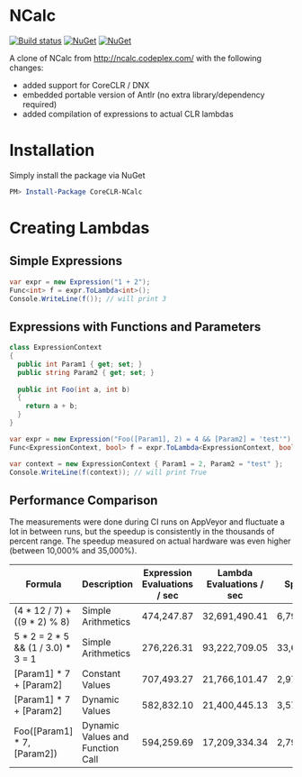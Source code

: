 # NCalc

[![Build status](https://ci.appveyor.com/api/projects/status/ugw4wg1iws3far9m?svg=true)](https://ci.appveyor.com/project/sklose/ncalc2) [![NuGet](https://img.shields.io/nuget/v/CoreCLR-NCalc.svg)](https://www.nuget.org/packages/CoreCLR-NCalc) [![NuGet](https://img.shields.io/nuget/dt/CoreCLR-NCalc.svg)](https://www.nuget.org/packages/CoreCLR-NCalc)

A clone of NCalc from http://ncalc.codeplex.com/ with the following changes:
- added support for CoreCLR / DNX
- embedded portable version of Antlr (no extra library/dependency required)
- added compilation of expressions to actual CLR lambdas

# Installation

Simply install the package via NuGet

```powershell
PM> Install-Package CoreCLR-NCalc
```

# Creating Lambdas

## Simple Expressions

```csharp
var expr = new Expression("1 + 2");
Func<int> f = expr.ToLambda<int>();
Console.WriteLine(f()); // will print 3
```

## Expressions with Functions and Parameters

```csharp
class ExpressionContext
{
  public int Param1 { get; set; }
  public string Param2 { get; set; }
  
  public int Foo(int a, int b)
  {
    return a + b;
  }
}

var expr = new Expression("Foo([Param1], 2) = 4 && [Param2] = 'test'");
Func<ExpressionContext, bool> f = expr.ToLambda<ExpressionContext, bool>();

var context = new ExpressionContext { Param1 = 2, Param2 = "test" };
Console.WriteLine(f(context)); // will print True
```

## Performance Comparison

The measurements were done during CI runs on AppVeyor and fluctuate a lot in between runs, but the speedup is consistently in the thousands of percent range. The speedup measured on actual hardware was even higher (between 10,000% and 35,000%).

| Formula  | Description | Expression Evaluations / sec | Lambda Evaluations / sec | Speedup |
| ------------- | ------------- | ------------- | ------------- | ------------- |
| (4 * 12 / 7) + ((9 * 2) % 8)  | Simple Arithmetics | 474,247.87 | 32,691,490.41 | 6,793.33% |
| 5 * 2 = 2 * 5 && (1 / 3.0) * 3 = 1  | Simple Arithmetics | 276,226.31 | 93,222,709.05 | 33,648.67% |
| [Param1] * 7 + [Param2]  | Constant Values| 707,493.27 | 21,766,101.47 | 2,976.51% |
| [Param1] * 7 + [Param2]  | Dynamic Values | 582,832.10 | 21,400,445.13 | 3,571.80% |
| Foo([Param1] * 7, [Param2])  | Dynamic Values and Function Call | 594,259.69 | 17,209,334.34 | 2,795.93% |
